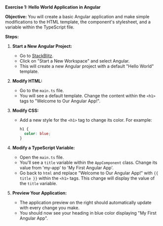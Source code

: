 **Exercise 1: Hello World Application in Angular**

**Objective:** You will create a basic Angular application and make simple modifications to the HTML template, the component's stylesheet, and a variable within the TypeScript file.

**Steps:**

1. **Start a New Angular Project:**
   - Go to [StackBlitz](https://stackblitz.com/).
   - Click on "Start a New Workspace" and select Angular.
   - This will create a new Angular project with a default "Hello World" template.

2. **Modify HTML:**
   - Go to the `main.ts` file.
   - You will see a default template. Change the content within the `<h1>` tags to "Welcome to Our Angular App!".

3. **Modify CSS:**
   - Add a new style for the `<h1>` tag to change its color. For example:
     ```css
     h1 {
       color: blue;
     }
     ```

4. **Modify a TypeScript Variable:**
   - Open the `main.ts` file.
   - You'll see a `title` variable within the `AppComponent` class. Change its value from 'my-app' to 'My First Angular App'.
   - Go back to `html` and replace "Welcome to Our Angular App!" with `{{ title }}` within the `<h1>` tags. This change will display the value of the `title` variable.

5. **Preview Your Application:**
   - The application preview on the right should automatically update with every change you make.
   - You should now see your heading in blue color displaying "My First Angular App".

